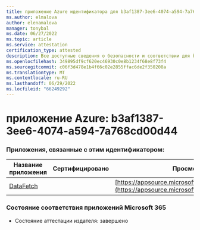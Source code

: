 ```yaml
---
title: приложение Azure идентификатора для b3af1387-3ee6-4074-a594-7a768cd00d44
ms.author: elmalova
author: elenamalova
manager: tonybal
ms.date: 06/27/2022
ms.topic: article
ms.service: attestation
certification_type: attested
description: Все доступные сведения о безопасности и соответствии для b3af1387-3ee6-4074-a594-7a768cd00d44.
ms.openlocfilehash: 349895df9cf620ec46930c0e8b1234f68e8f73f4
ms.sourcegitcommit: c06f3d478e1b4f66c02e2855ffac6de2f350208a
ms.translationtype: MT
ms.contentlocale: ru-RU
ms.lasthandoff: 06/29/2022
ms.locfileid: "66249292"
---
```

# <a name="azure-app-id-b3af1387-3ee6-4074-a594-7a768cd00d44"></a>приложение Azure: b3af1387-3ee6-4074-a594-7a768cd00d44


### <a name="apps-associated-with-this-id"></a>Приложения, связанные с этим идентификатором:
| **Название приложения** | **Сертифицировано** | **Просмотр в AppSource** |
|--------------|---------------|-----------------------|
| [DataFetch](../forward/WA200003961.md) |  | [https://appsource.microsoft.com/product/office/WA200003961](https://appsource.microsoft.com/product/office/WA200003961) |

### <a name="microsoft-365-app-compliance-status"></a>Состояние соответствия приложений Microsoft 365
- Состояние аттестации издателя: завершено
